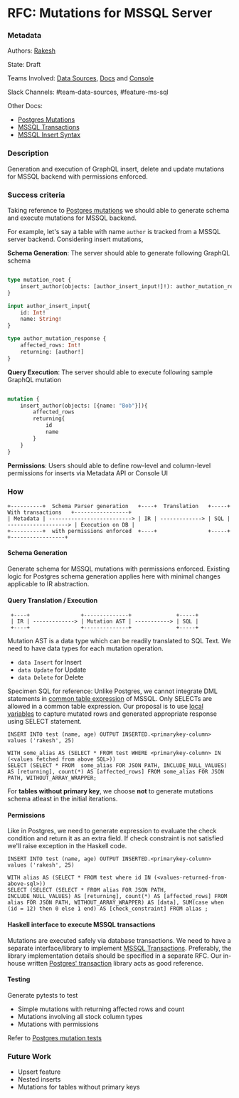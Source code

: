 # RFC: Mutations for MSSQL Server

### Metadata

Authors: [Rakesh](http://github.com/rakeshkky)

State: Draft

Teams Involved: [Data Sources](https://github.com/orgs/hasura/teams/server-data-sources), [Docs](https://github.com/orgs/hasura/teams/hge-docs-owners) and [Console](https://github.com/orgs/hasura/teams/hge-console-owners)

Slack Channels: #team-data-sources, #feature-ms-sql

Other Docs:
- [Postgres Mutations](https://hasura.io/docs/latest/graphql/core/api-reference/graphql-api/mutation.html#graphql-api-mutation)
- [MSSQL Transactions](https://docs.microsoft.com/en-us/sql/t-sql/language-elements/transactions-transact-sql?view=sql-server-ver15)
- [MSSQL Insert Syntax](https://docs.microsoft.com/en-us/sql/t-sql/statements/insert-transact-sql?view=sql-server-ver15)

### Description

Generation and execution of GraphQL insert, delete and update mutations for MSSQL backend with permissions enforced.

### Success criteria

Taking reference to [Postgres mutations](https://hasura.io/docs/latest/graphql/core/api-reference/graphql-api/mutation.html#graphql-api-mutation)
we should able to generate schema and execute mutations for MSSQL backend.

For example, let's say a table with name `author` is tracked from a MSSQL server backend. Considering insert
mutations,

**Schema Generation**:
The server should able to generate following GraphQL schema

```graphql

type mutation_root {
    insert_author(objects: [author_insert_input!]!): author_mutation_response
}

input author_insert_input{
    id: Int!
    name: String!
}

type author_mutation_response {
    affected_rows: Int!
    returning: [author!]
}
```

**Query Execution**:
The server should able to execute following sample GraphQL mutation

```graphql

mutation {
    insert_author(objects: [{name: "Bob"}]){
        affected_rows
        returning{
            id
            name
        }
    }
}
```

**Permissions**:
Users should able to define row-level and column-level permissions for inserts via Metadata API
or Console UI

### How

```
+----------+  Schema Parser generation   +----+  Translation   +-----+  With transactions   +-----------------+
| Metadata | --------------------------> | IR | -------------> | SQL | -------------------> | Execution on DB |
+----------+  with permissions enforced  +----+                +-----+                      +-----------------+
```

#### Schema Generation
Generate schema for MSSQL mutations with permissions enforced. Existing logic for Postgres schema generation
applies here with minimal changes applicable to IR abstraction.

#### Query Translation / Execution
```
 +----+                +--------------+              +-----+
 | IR | -------------> | Mutation AST | -----------> | SQL |
 +----+                +--------------+              +-----+
```

Mutation AST is a data type which can be readily translated to SQL Text. We need to have data types for each mutation operation.
- `data Insert` for Insert
- `data Update` for Update
- `data Delete` for Delete

Specimen SQL for reference: Unlike Postgres, we cannot integrate DML statements in [common table expression](https://docs.microsoft.com/en-us/sql/t-sql/queries/with-common-table-expression-transact-sql?view=sql-server-ver15) of MSSQL. Only SELECTs are allowed in a common table expression.
Our proposal is to use [local variables](https://docs.microsoft.com/en-us/sql/t-sql/language-elements/declare-local-variable-transact-sql?view=sql-server-ver15) to capture mutated rows and generated appropriate response using SELECT statement.

```mssql
INSERT INTO test (name, age) OUTPUT INSERTED.<primarykey-column> values ('rakesh', 25)

WITH some_alias AS (SELECT * FROM test WHERE <primarykey-column> IN (<values fetched from above SQL>))
SELECT (SELECT * FROM  some_alias FOR JSON PATH, INCLUDE_NULL_VALUES)  AS [returning], count(*) AS [affected_rows] FROM some_alias FOR JSON PATH, WITHOUT_ARRAY_WRAPPER;
```

For **tables without primary key**, we choose **not** to generate mutations schema atleast in the initial iterations.


#### Permissions
Like in Postgres, we need to generate expression to evaluate the check condition and return it as an extra field.
If check constraint is not satisfied we'll raise exception in the Haskell code.

```mssql
INSERT INTO test (name, age) OUTPUT INSERTED.<primarykey-column> values ('rakesh', 25)

WITH alias AS (SELECT * FROM test where id IN (<values-returned-from-above-sql>))
SELECT (SELECT (SELECT * FROM alias FOR JSON PATH, INCLUDE_NULL_VALUES) AS [returning], count(*) AS [affected_rows] FROM alias FOR JSON PATH, WITHOUT_ARRAY_WRAPPER) AS [data], SUM(case when (id = 12) then 0 else 1 end) AS [check_constraint] FROM alias ;

```

#### Haskell interface to execute MSSQL transactions
Mutations are executed safely via database transactions.
We need to have a separate interface/library to implement [MSSQL Transactions](https://docs.microsoft.com/en-us/sql/t-sql/language-elements/transactions-transact-sql?view=sql-server-ver15).
Preferably, the library implementation details should be specified in a separate RFC. Our in-house
written [Postgres' transaction](https://github.com/hasura/pg-client-hs/blob/master/src/Database/PG/Query/Transaction.hs) library acts as good reference.

#### Testing
Generate pytests to test
- Simple mutations with returning affected rows and count
- Mutations involving all stock column types
- Mutations with permissions

Refer to [Postgres mutation tests](https://github.com/hasura/graphql-engine-mono/blob/rfc-nonvolatile-functions-mssql/server/tests-py/test_graphql_mutations.py)

### Future Work

- Upsert feature
- Nested inserts
- Mutations for tables without primary keys
